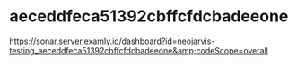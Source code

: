 # aeceddfeca51392cbffcfdcbadeeone
https://sonar.server.examly.io/dashboard?id=neojarvis-testing_aeceddfeca51392cbffcfdcbadeeone&amp;codeScope=overall
